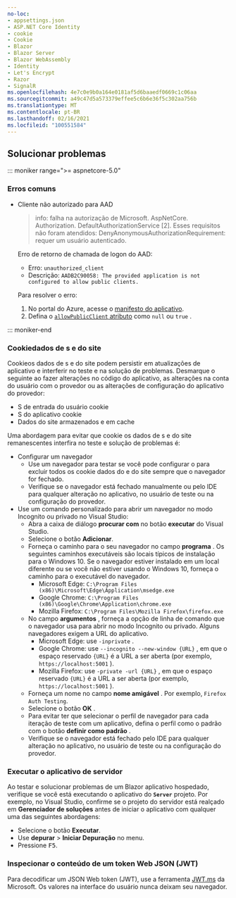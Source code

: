 ```yaml
---
no-loc:
- appsettings.json
- ASP.NET Core Identity
- cookie
- Cookie
- Blazor
- Blazor Server
- Blazor WebAssembly
- Identity
- Let's Encrypt
- Razor
- SignalR
ms.openlocfilehash: 4e7c0e9b0a164e0181af5d6baaedf0669c1c06aa
ms.sourcegitcommit: a49c47d5a573379effee5c6b6e36f5c302aa756b
ms.translationtype: MT
ms.contentlocale: pt-BR
ms.lasthandoff: 02/16/2021
ms.locfileid: "100551584"
---
```

## <a name="troubleshoot"></a>Solucionar problemas

::: moniker range=">= aspnetcore-5.0"

### <a name="common-errors"></a>Erros comuns

* Cliente não autorizado para AAD

  > info: falha na autorização de Microsoft. AspNetCore. Authorization. DefaultAuthorizationService [2]. Esses requisitos não foram atendidos: DenyAnonymousAuthorizationRequirement: requer um usuário autenticado.

  Erro de retorno de chamada de logon do AAD:

  * Erro: `unauthorized_client`
  * Descrição: `AADB2C90058: The provided application is not configured to allow public clients.`

  Para resolver o erro:

  1. No portal do Azure, acesse o [manifesto do aplicativo](/azure/active-directory/develop/reference-app-manifest).
  1. Defina o [ `allowPublicClient` atributo](/azure/active-directory/develop/reference-app-manifest#allowpublicclient-attribute) como `null` ou `true` .

::: moniker-end

### <a name="cookies-and-site-data"></a>Cookiedados de s e do site

Cookieos dados de s e do site podem persistir em atualizações de aplicativo e interferir no teste e na solução de problemas. Desmarque o seguinte ao fazer alterações no código do aplicativo, as alterações na conta do usuário com o provedor ou as alterações de configuração do aplicativo do provedor:

* S de entrada do usuário cookie
* S do aplicativo cookie
* Dados do site armazenados e em cache

Uma abordagem para evitar que cookie os dados de s e do site remanescentes interfira no teste e solução de problemas é:

* Configurar um navegador
  * Use um navegador para testar se você pode configurar o para excluir todos os cookie dados do e do site sempre que o navegador for fechado.
  * Verifique se o navegador está fechado manualmente ou pelo IDE para qualquer alteração no aplicativo, no usuário de teste ou na configuração do provedor.
* Use um comando personalizado para abrir um navegador no modo Incognito ou privado no Visual Studio:
  * Abra a caixa de diálogo **procurar com** no botão **executar** do Visual Studio.
  * Selecione o botão **Adicionar**.
  * Forneça o caminho para o seu navegador no campo **programa** . Os seguintes caminhos executáveis são locais típicos de instalação para o Windows 10. Se o navegador estiver instalado em um local diferente ou se você não estiver usando o Windows 10, forneça o caminho para o executável do navegador.
    * Microsoft Edge: `C:\Program Files (x86)\Microsoft\Edge\Application\msedge.exe`
    * Google Chrome: `C:\Program Files (x86)\Google\Chrome\Application\chrome.exe`
    * Mozilla Firefox: `C:\Program Files\Mozilla Firefox\firefox.exe`
  * No campo **argumentos** , forneça a opção de linha de comando que o navegador usa para abrir no modo Incognito ou privado. Alguns navegadores exigem a URL do aplicativo.
    * Microsoft Edge: use `-inprivate` .
    * Google Chrome: use `--incognito --new-window {URL}` , em que o espaço reservado `{URL}` é a URL a ser aberta (por exemplo, `https://localhost:5001` ).
    * Mozilla Firefox: use `-private -url {URL}` , em que o espaço reservado `{URL}` é a URL a ser aberta (por exemplo, `https://localhost:5001` ).
  * Forneça um nome no campo **nome amigável** . Por exemplo, `Firefox Auth Testing`.
  * Selecione o botão **OK** .
  * Para evitar ter que selecionar o perfil de navegador para cada iteração de teste com um aplicativo, defina o perfil como o padrão com o botão **definir como padrão** .
  * Verifique se o navegador está fechado pelo IDE para qualquer alteração no aplicativo, no usuário de teste ou na configuração do provedor.

### <a name="run-the-server-app"></a>Executar o aplicativo de servidor

Ao testar e solucionar problemas de um Blazor aplicativo hospedado, verifique se você está executando o aplicativo do **`Server`** projeto. Por exemplo, no Visual Studio, confirme se o projeto do servidor está realçado em **Gerenciador de soluções** antes de iniciar o aplicativo com qualquer uma das seguintes abordagens:

* Selecione o botão **Executar**.
* Use **depurar**  >  **Iniciar Depuração** no menu.
* Pressione <kbd>F5</kbd>.

### <a name="inspect-the-content-of-a-json-web-token-jwt"></a>Inspecionar o conteúdo de um token Web JSON (JWT)

Para decodificar um JSON Web token (JWT), use a ferramenta [JWT.ms](https://jwt.ms/) da Microsoft. Os valores na interface do usuário nunca deixam seu navegador.
